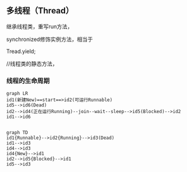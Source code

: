 ## 多线程（Thread）

继承线程类，重写run方法，

synchronized修饰实例方法，相当于



Tread.yield;

//线程类的静态方法，



### 线程的生命周期

```mermaid
graph LR
id1(新建New)==start==>id2(可运行Runnable)
id5-->id6(Dead)
id2-->id4(正在运行Running)--join--wait--sleep-->id5(Blocked)-->id2
id1-->id6


```

```mermaid
graph TD
id1{Runnable}-->id2{Running}-->id3(Dead)
id1-->id3
id4-->id3
id4{New}-->id1
id2-->id5{Blocked}-->id1
id5-->id3

```